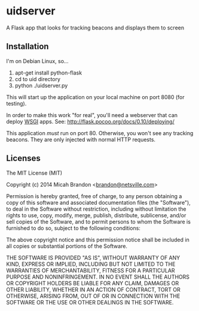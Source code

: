 # uidserver

A Flask app that looks for tracking beacons and displays them to screen

## Installation

I'm on Debian Linux, so...

1. apt-get install python-flask
2. cd to uid directory
3. python ./uidserver.py

This will start up the application on your local machine on port 8080 (for testing).

In order to make this work "for real", you'll need a webserver that can deploy <a href="http://wsgi.readthedocs.org/en/latest/">WSGI</a> apps. See: http://flask.pocoo.org/docs/0.10/deploying/

This application *must* run on port 80.  Otherwise, you won't see any tracking beacons.  They are only injected with normal HTTP requests.

## Licenses

The MIT License (MIT)

Copyright (c) 2014 Micah Brandon &lt;brandon@netsville.com&gt;

Permission is hereby granted, free of charge, to any person obtaining a copy
of this software and associated documentation files (the "Software"), to deal
in the Software without restriction, including without limitation the rights
to use, copy, modify, merge, publish, distribute, sublicense, and/or sell
copies of the Software, and to permit persons to whom the Software is
furnished to do so, subject to the following conditions:

The above copyright notice and this permission notice shall be included in
all copies or substantial portions of the Software.

THE SOFTWARE IS PROVIDED "AS IS", WITHOUT WARRANTY OF ANY KIND, EXPRESS OR
IMPLIED, INCLUDING BUT NOT LIMITED TO THE WARRANTIES OF MERCHANTABILITY,
FITNESS FOR A PARTICULAR PURPOSE AND NONINFRINGEMENT. IN NO EVENT SHALL THE
AUTHORS OR COPYRIGHT HOLDERS BE LIABLE FOR ANY CLAIM, DAMAGES OR OTHER
LIABILITY, WHETHER IN AN ACTION OF CONTRACT, TORT OR OTHERWISE, ARISING FROM,
OUT OF OR IN CONNECTION WITH THE SOFTWARE OR THE USE OR OTHER DEALINGS IN
THE SOFTWARE.
